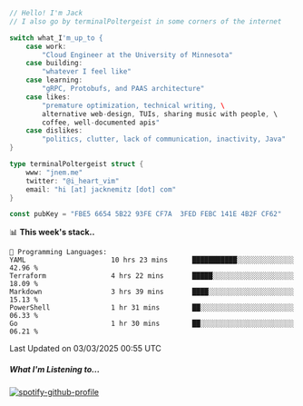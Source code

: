 ```go
// Hello! I'm Jack
// I also go by terminalPoltergeist in some corners of the internet

switch what_I'm_up_to {
    case work:
        "Cloud Engineer at the University of Minnesota"
    case building:
        "whatever I feel like"
    case learning:
        "gRPC, Protobufs, and PAAS architecture"
    case likes:
        "premature optimization, technical writing, \
        alternative web-design, TUIs, sharing music with people, \
        coffee, well-documented apis"
    case dislikes:
        "politics, clutter, lack of communication, inactivity, Java"
}

type terminalPoltergeist struct {
    www: "jnem.me"
    twitter: "@i_heart_vim"
    email: "hi [at] jacknemitz [dot] com"
}

const pubKey = "FBE5 6654 5B22 93FE CF7A  3FED FEBC 141E 4B2F CF62"
```

<!--START_SECTION:waka-->
📊 **This week's stack..** 

```text
💬 Programming Languages: 
YAML                     10 hrs 23 mins      ███████████░░░░░░░░░░░░░░   42.96 % 
Terraform                4 hrs 22 mins       █████░░░░░░░░░░░░░░░░░░░░   18.09 % 
Markdown                 3 hrs 39 mins       ████░░░░░░░░░░░░░░░░░░░░░   15.13 % 
PowerShell               1 hr 31 mins        ██░░░░░░░░░░░░░░░░░░░░░░░   06.33 % 
Go                       1 hr 30 mins        ██░░░░░░░░░░░░░░░░░░░░░░░   06.21 % 
```


 Last Updated on 03/03/2025 00:55 UTC
<!--END_SECTION:waka-->

##### What I'm Listening to...

[![spotify-github-profile](https://jnem.me/listening-item?maxAge=2592000)](https://jnem.me/listening)
